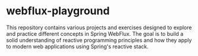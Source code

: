 # webflux-playground
This repository contains various projects and exercises designed to explore and practice different concepts in Spring WebFlux. The goal is to build a solid understanding of reactive programming principles and how they apply to modern web applications using Spring's reactive stack.
